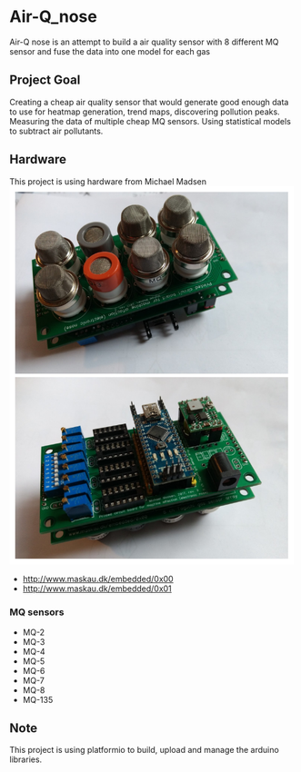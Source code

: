 # Air-Q_nose
Air-Q nose is an attempt to build a air quality sensor with 8 different MQ sensor and fuse the data into one model for each gas

## Project Goal
Creating a cheap air quality sensor that would generate good enough data to use for heatmap generation, trend maps, discovering pollution peaks.
Measuring the data of multiple cheap MQ sensors.
Using statistical models to subtract air pollutants.

## Hardware
This project is using hardware from Michael Madsen
<img src="https://github.com/Cinezaster/Air-Q_nose/blob/master/images/IMG_20170519_104251030-COLLAGE.jpg?raw=true" alt="maskau.dk 0x00 & 0x01 embedded sensor array" width="500"/>
- http://www.maskau.dk/embedded/0x00
- http://www.maskau.dk/embedded/0x01
### MQ sensors
- MQ-2
- MQ-3
- MQ-4
- MQ-5
- MQ-6
- MQ-7
- MQ-8
- MQ-135

## Note
This project is using platformio to build, upload and manage the arduino libraries.
